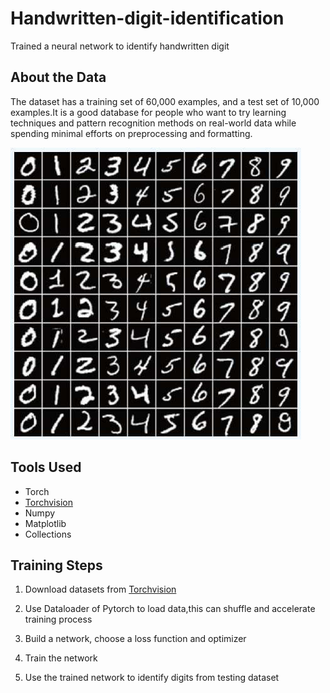 # Handwritten-digit-identification
Trained a neural network to identify handwritten digit

## About the Data
The dataset has a training set of 60,000 examples, and a test set of 10,000 examples.It is a good database for people who want to try learning techniques and pattern recognition methods on real-world data while spending minimal efforts on preprocessing and formatting. 

![This is how it looks like](MNIST.jpg)

## Tools Used
* Torch
* [Torchvision](https://pypi.org/project/torchvision/0.1.8/)
* Numpy
* Matplotlib
* Collections

## Training Steps
1. Download datasets from [Torchvision](https://pypi.org/project/torchvision/0.1.8/)

2. Use Dataloader of Pytorch to load data,this can shuffle and accelerate training process

3. Build a network, choose a loss function and optimizer

4. Train the network

5. Use the trained network to identify digits from testing dataset
